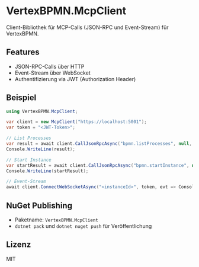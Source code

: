 # VertexBPMN.McpClient

Client-Bibliothek für MCP-Calls (JSON-RPC und Event-Stream) für VertexBPMN.

## Features
- JSON-RPC-Calls über HTTP
- Event-Stream über WebSocket
- Authentifizierung via JWT (Authorization Header)

## Beispiel
```csharp
using VertexBPMN.McpClient;

var client = new McpClient("https://localhost:5001");
var token = "<JWT-Token>";

// List Processes
var result = await client.CallJsonRpcAsync("bpmn.listProcesses", null, token);
Console.WriteLine(result);

// Start Instance
var startResult = await client.CallJsonRpcAsync("bpmn.startInstance", new { processKey = "invoice", variables = new { amount = 100 } }, token);
Console.WriteLine(startResult);

// Event-Stream
await client.ConnectWebSocketAsync("<instanceId>", token, evt => Console.WriteLine(evt));
```

## NuGet Publishing
- Paketname: `VertexBPMN.McpClient`
- `dotnet pack` und `dotnet nuget push` für Veröffentlichung

## Lizenz
MIT
